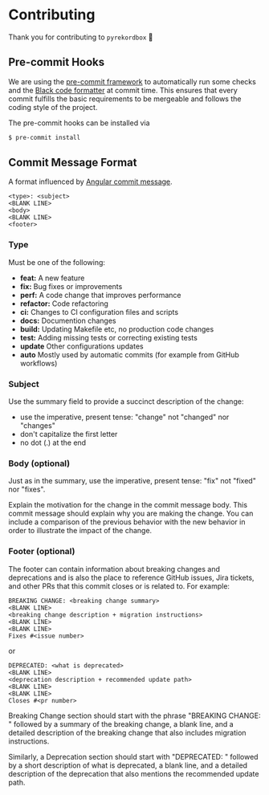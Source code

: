 # Contributing

Thank you for contributing to `pyrekordbox` :tada:

## Pre-commit Hooks

We are using the [pre-commit framework] to automatically run  some checks and
the [Black code formatter] at commit time. This ensures that every commit fulfills
the basic requirements to be mergeable and follows the coding style of the project.

The pre-commit hooks can be installed via
````sh
$ pre-commit install
````

## Commit Message Format

A format influenced by [Angular commit message].

```text
<type>: <subject>
<BLANK LINE>
<body>
<BLANK LINE>
<footer>
```

### Type

Must be one of the following:

- **feat:** A new feature
- **fix:** Bug fixes or improvements
- **perf:** A code change that improves performance
- **refactor:** Code refactoring
- **ci:** Changes to CI configuration files and scripts
- **docs:** Documention changes
- **build:** Updating Makefile etc, no production code changes
- **test:** Adding missing tests or correcting existing tests
- **update** Other configurations updates
- **auto** Mostly used by automatic commits (for example from GitHub workflows)

### Subject

Use the summary field to provide a succinct description of the change:
- use the imperative, present tense: "change" not "changed" nor "changes"
- don't capitalize the first letter
- no dot (.) at the end

### Body (optional)

Just as in the summary, use the imperative, present tense: "fix" not "fixed" nor "fixes".

Explain the motivation for the change in the commit message body.
This commit message should explain why you are making the change. You can include a comparison of the previous behavior with the new behavior in order to illustrate the impact of the change.

### Footer (optional)

The footer can contain information about breaking changes and deprecations and is also the place to reference GitHub issues, Jira tickets, and other PRs that this commit closes or is related to. For example:
```
BREAKING CHANGE: <breaking change summary>
<BLANK LINE>
<breaking change description + migration instructions>
<BLANK LINE>
<BLANK LINE>
Fixes #<issue number>
```

or

```
DEPRECATED: <what is deprecated>
<BLANK LINE>
<deprecation description + recommended update path>
<BLANK LINE>
<BLANK LINE>
Closes #<pr number>
```

Breaking Change section should start with the phrase "BREAKING CHANGE: " followed by a summary of the breaking change, a blank line, and a detailed description of the breaking change that also includes migration instructions.

Similarly, a Deprecation section should start with "DEPRECATED: " followed by a short description of what is deprecated, a blank line, and a detailed description of the deprecation that also mentions the recommended update path.

[pre-commit framework]: https://pre-commit.com/
[Black code formatter]: https://github.com/psf/black
[Angular commit message]: https://github.com/angular/angular/blob/master/CONTRIBUTING.md#commit-message-format
